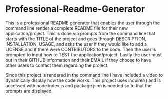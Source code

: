 

# Professional-Readme-Generator

This is a professional README generator that enables the user through the command line render a complete README file for their new application/project. This is done via prompts from the command line that starts with the TITLE of the project and goes through DESCRIPTION, INSTALLATION, USAGE, and asks the user if they would like to add a LICENSE and if there were CONTRIBUTORS to the code. Then the user is prompted to input how to TEST the application/project. Lastly the user must put in their GITHUB information and their EMAIL if they choose to have other users to contact them regarding the project.

Since this project is rendered in the command line I have included a video to dynamically display how the code works. This project uses inquirer() and is accessed with node index.js and package.json is needed so to that the prompts are displayed. 
 
  


  
  

